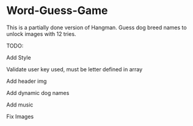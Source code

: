 # Word-Guess-Game

This is a partially done version of Hangman. Guess dog breed names to unlock images with 12 tries.


TODO:

Add Style

Validate user key used, must be letter defined in array

Add header img

Add dynamic dog names

Add music

Fix Images

